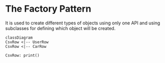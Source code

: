 The Factory Pattern
===================

It is used to create different types of objects using only one API and using
subclasses for defining which object will be created.

``` mermaid
classDiagram
CsvRow <|-- UserRow
CsvRow <|-- CarRow

CsvRow: print()
```

